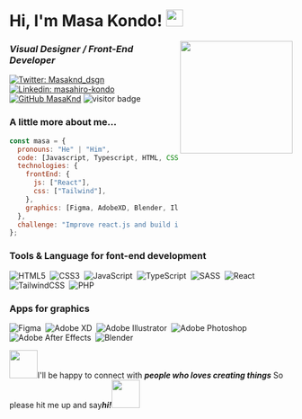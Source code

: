 <h1>Hi, I'm Masa Kondo! <img src="https://media.giphy.com/media/AwQJskA3Gwhoy3XPxj/giphy.gif" width="30"></h1>
<img align='right' src="https://media.giphy.com/media/3psNSfIttolmibldWc/giphy.gif" width="200">
<h3><em>Visual Designer / Front-End Developer</em></h3>

[![Twitter: Masaknd_dsgn](https://img.shields.io/twitter/follow/Masaknd_dsgn?style=social)](https://twitter.com/Masaknd_dsgn)
[![Linkedin: masahiro-kondo](https://img.shields.io/badge/-masahirokondo-blue?style=flat-square&logo=Linkedin&logoColor=white&link=https://www.linkedin.com/in/masahiro-kondo/)](https://www.linkedin.com/in/masahiro-kondo)
[![GitHub MasaKnd](https://img.shields.io/github/followers/Masaknd?label=follow&style=social)](https://github.com/Masaknd)
![visitor badge](https://visitor-badge.laobi.icu/badge?page_id=${your.username}.visitor-badge&left_color=orange&right_color=gray)

### A little more about me...

```javascript
const masa = {
  pronouns: "He" | "Him",
  code: [Javascript, Typescript, HTML, CSS, Sass, PHP],
  technologies: {
    frontEnd: {
      js: ["React"],
      css: ["Tailwind"],
    },
    graphics: [Figma, AdobeXD, Blender, Illustrator, Photoshop],
  },
  challenge: "Improve react.js and build interactive 3D animation web sites with three.js and GSAP",
};
```

### Tools & Language for font-end development

![HTML5](https://img.shields.io/badge/style-flat/html5-%23E34F26.svg?style=flat&logo=html5&logoColor=white)&nbsp;
![CSS3](https://img.shields.io/badge/style-flat/css3-%231572B6.svg?style=flat&logo=css3&logoColor=white)&nbsp;
![JavaScript](https://img.shields.io/badge/style-flat/javascript-%23323330.svg?style=flat&logo=javascript&logoColor=%23F7DF1E)&nbsp;
![TypeScript](https://img.shields.io/badge/style-flat/typescript-%23007ACC.svg?style=flat&logo=typescript&logoColor=white)&nbsp;
![SASS](https://img.shields.io/badge/style-flat/SASS-hotpink.svg?style=flat&logo=SASS&logoColor=white)&nbsp;
![React](https://img.shields.io/badge/style-flat/react-%2320232a.svg?style=flat&logo=react&logoColor=%2361DAFB)&nbsp;
![TailwindCSS](https://img.shields.io/badge/style-flat/tailwindcss-%2338B2AC.svg?style=flat&logo=tailwind-css&logoColor=white)&nbsp;
![PHP](https://img.shields.io/badge/style-flat/php-%23777BB4.svg?style=flat&logo=php&logoColor=white)&nbsp;

### Apps for graphics

![Figma](https://img.shields.io/badge/style-flat/figma-%23F24E1E.svg?style=flat&logo=figma&logoColor=white)&nbsp;
![Adobe XD](https://img.shields.io/badge/style-flat/Adobe%20XD-470137?style=flat&logo=Adobe%20XD&logoColor=#FF61F6)&nbsp;
![Adobe Illustrator](https://img.shields.io/badge/style-flat/adobe%20illustrator-%23FF9A00.svg?style=flat&logo=adobe%20illustrator&logoColor=white)&nbsp;
![Adobe Photoshop](https://img.shields.io/badge/style-flat/adobe%20photoshop-%2331A8FF.svg?style=flat&logo=adobe%20photoshop&logoColor=white)&nbsp;
![Adobe After Effects](https://img.shields.io/badge/style-flat/Adobe%20After%20Effects-9999FF.svg?style=flat&logo=Adobe%20After%20Effects&logoColor=white)&nbsp;
![Blender](https://img.shields.io/badge/style-flat/blender-%23F5792A.svg?style=flat&logo=blender&logoColor=white)&nbsp;

<img src="https://media.giphy.com/media/l1J9EldKXSxl810Zy/giphy.gif" width="50">I'll be happy to connect with <b><em>people who loves creating things</em></b> So please hit me up and say<b><em>hi!</em></b><img src="https://media.giphy.com/media/292VY8JD9wSSA/giphy.gif" width="50">
